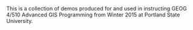This is a collection of demos produced for and used in instructing GEOG 4/510 Advanced GIS Programming from Winter 2015 at Portland State University.
